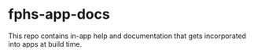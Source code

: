 # fphs-app-docs

This repo contains in-app help and documentation that gets incorporated into apps
at build time.

